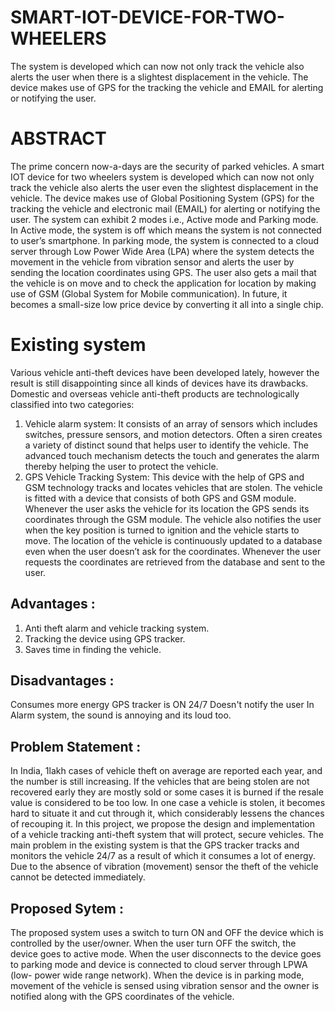 # SMART-IOT-DEVICE-FOR-TWO-WHEELERS
The system is developed which can now not only track the vehicle also alerts the user when there is a slightest displacement in the vehicle. The device makes use of GPS for the tracking the vehicle and EMAIL for alerting or notifying the user. 

# ABSTRACT
The prime concern now-a-days are the security of parked vehicles. A smart IOT device for two wheelers system is developed which can now not only track the vehicle also alerts the user even the slightest displacement in the vehicle. The device makes use of Global Positioning System (GPS) for the tracking the vehicle and electronic mail (EMAIL) for alerting or notifying the user. The system can exhibit 2 modes i.e., Active mode and Parking mode. In Active mode, the system is off which means the system is not connected to user’s smartphone. In parking mode, the system is connected to a cloud server through Low Power Wide Area (LPA) where the system detects the movement in the vehicle from vibration sensor and alerts the user by sending the location coordinates using GPS. The user also gets a mail that the vehicle is on move and to check the application for location by making use of GSM (Global System for Mobile communication). In future, it becomes a small-size low price device by converting it all into a single chip.

# Existing system
Various vehicle anti-theft devices have been developed lately, however the result is still disappointing since all kinds of devices have its drawbacks.
Domestic and overseas vehicle anti-theft products are technologically classified into two categories: 
1. Vehicle alarm system: 
It consists of an array of sensors which includes switches, pressure sensors, and motion detectors. Often a siren creates a variety of distinct sound that helps user to identify the vehicle. The advanced touch mechanism detects the touch and generates the alarm thereby helping the user to protect the vehicle.                                                                           
2. GPS Vehicle Tracking System: 
This device with the help of GPS and GSM technology tracks and locates vehicles that are stolen. The vehicle is fitted with a device that consists of both GPS and GSM module. Whenever the user asks the vehicle for its location the GPS sends its coordinates through the GSM module. The vehicle also notifies the user when the key position is turned to ignition and the vehicle starts to move. The location of the vehicle is continuously updated to a database even when the user doesn’t ask for the coordinates. Whenever the user requests the coordinates are retrieved from the database and sent to the user. 

## Advantages :
1) Anti theft alarm and vehicle tracking system.
2) Tracking the device using GPS tracker.
3) Saves time in finding the vehicle.

## Disadvantages :
Consumes more energy
GPS tracker is ON 24/7
Doesn't notify the user
In Alarm system, the sound is annoying and its loud too.

## Problem Statement :
In India, 1lakh cases of vehicle theft on average are reported each year, and the number is still increasing. If the vehicles that are being stolen are not recovered early they are mostly sold or some cases it is burned if the resale value is considered to be too low. In one case a vehicle is stolen, it becomes hard to situate it and cut through it, which considerably lessens the chances of recouping it. In this project, we propose the design and implementation of a vehicle tracking anti-theft system that will protect, secure vehicles. 
The main problem in the existing system is that the GPS tracker tracks and monitors the vehicle 24/7 as a result of which it consumes a lot of energy. 
Due to the absence of vibration (movement) sensor the theft of the vehicle cannot be detected immediately.

## Proposed Sytem :
The proposed system uses a switch to turn ON and OFF the device which is controlled by the user/owner. When the user turn OFF the switch, the device goes to active mode. When the user disconnects to the device goes to parking mode and device is connected to cloud server through LPWA (low- power wide range network). When the device is in parking mode, movement of the vehicle is sensed using vibration sensor and the owner is notified along with the GPS coordinates of the vehicle.

##
